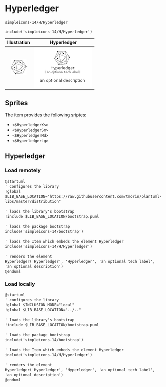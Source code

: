 # Hyperledger


```text
simpleicons-14/H/Hyperledger
```

```text
include('simpleicons-14/H/Hyperledger')
```



| Illustration | Hyperledger |
| :---: | :---: |
| ![illustration for Illustration](../../simpleicons-14/H/Hyperledger.png) | ![illustration for Hyperledger](../../simpleicons-14/H/Hyperledger.Local.png) |



## Sprites
The item provides the following sriptes:

- `<$HyperledgerXs>`
- `<$HyperledgerSm>`
- `<$HyperledgerMd>`
- `<$HyperledgerLg>`





## Hyperledger

### Load remotely
```plantuml
@startuml
' configures the library
!global $LIB_BASE_LOCATION="https://raw.githubusercontent.com/tmorin/plantuml-libs/master/distribution"

' loads the library's bootstrap
!include $LIB_BASE_LOCATION/bootstrap.puml

' loads the package bootstrap
include('simpleicons-14/bootstrap')

' loads the Item which embeds the element Hyperledger
include('simpleicons-14/H/Hyperledger')

' renders the element
Hyperledger('Hyperledger', 'Hyperledger', 'an optional tech label', 'an optional description')
@enduml
```

### Load locally
```plantuml
@startuml
' configures the library
!global $INCLUSION_MODE="local"
!global $LIB_BASE_LOCATION="../.."

' loads the library's bootstrap
!include $LIB_BASE_LOCATION/bootstrap.puml

' loads the package bootstrap
include('simpleicons-14/bootstrap')

' loads the Item which embeds the element Hyperledger
include('simpleicons-14/H/Hyperledger')

' renders the element
Hyperledger('Hyperledger', 'Hyperledger', 'an optional tech label', 'an optional description')
@enduml
```

